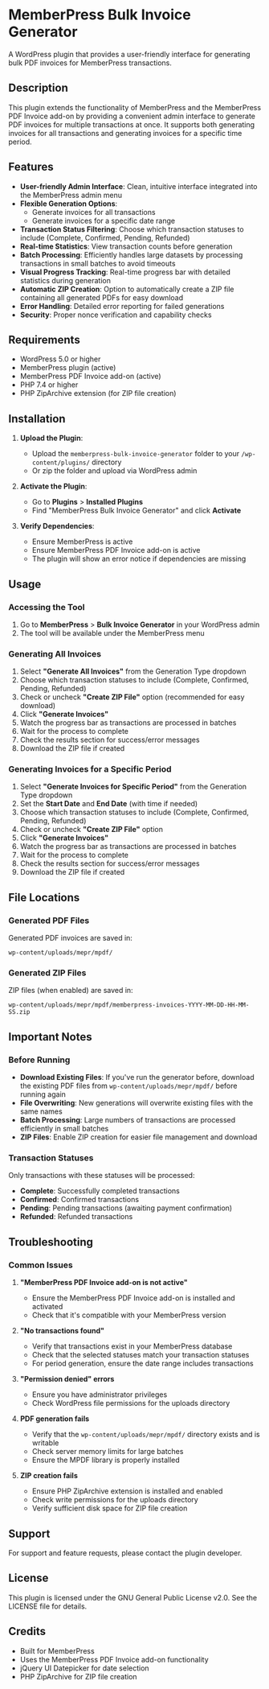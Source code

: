# MemberPress Bulk Invoice Generator

A WordPress plugin that provides a user-friendly interface for generating bulk PDF invoices for MemberPress transactions.

## Description

This plugin extends the functionality of MemberPress and the MemberPress PDF Invoice add-on by providing a convenient admin interface to generate PDF invoices for multiple transactions at once. It supports both generating invoices for all transactions and generating invoices for a specific time period.

## Features

- **User-friendly Admin Interface**: Clean, intuitive interface integrated into the MemberPress admin menu
- **Flexible Generation Options**: 
  - Generate invoices for all transactions
  - Generate invoices for a specific date range
- **Transaction Status Filtering**: Choose which transaction statuses to include (Complete, Confirmed, Pending, Refunded)
- **Real-time Statistics**: View transaction counts before generation
- **Batch Processing**: Efficiently handles large datasets by processing transactions in small batches to avoid timeouts
- **Visual Progress Tracking**: Real-time progress bar with detailed statistics during generation
- **Automatic ZIP Creation**: Option to automatically create a ZIP file containing all generated PDFs for easy download
- **Error Handling**: Detailed error reporting for failed generations
- **Security**: Proper nonce verification and capability checks

## Requirements

- WordPress 5.0 or higher
- MemberPress plugin (active)
- MemberPress PDF Invoice add-on (active)
- PHP 7.4 or higher
- PHP ZipArchive extension (for ZIP file creation)

## Installation

1. **Upload the Plugin**:
   - Upload the `memberpress-bulk-invoice-generator` folder to your `/wp-content/plugins/` directory
   - Or zip the folder and upload via WordPress admin

2. **Activate the Plugin**:
   - Go to **Plugins** > **Installed Plugins**
   - Find "MemberPress Bulk Invoice Generator" and click **Activate**

3. **Verify Dependencies**:
   - Ensure MemberPress is active
   - Ensure MemberPress PDF Invoice add-on is active
   - The plugin will show an error notice if dependencies are missing

## Usage

### Accessing the Tool

1. Go to **MemberPress** > **Bulk Invoice Generator** in your WordPress admin
2. The tool will be available under the MemberPress menu

### Generating All Invoices

1. Select **"Generate All Invoices"** from the Generation Type dropdown
2. Choose which transaction statuses to include (Complete, Confirmed, Pending, Refunded)
3. Check or uncheck **"Create ZIP File"** option (recommended for easy download)
4. Click **"Generate Invoices"**
5. Watch the progress bar as transactions are processed in batches
6. Wait for the process to complete
7. Check the results section for success/error messages
8. Download the ZIP file if created

### Generating Invoices for a Specific Period

1. Select **"Generate Invoices for Specific Period"** from the Generation Type dropdown
2. Set the **Start Date** and **End Date** (with time if needed)
3. Choose which transaction statuses to include (Complete, Confirmed, Pending, Refunded)
4. Check or uncheck **"Create ZIP File"** option
5. Click **"Generate Invoices"**
6. Watch the progress bar as transactions are processed in batches
7. Wait for the process to complete
8. Check the results section for success/error messages
9. Download the ZIP file if created

## File Locations

### Generated PDF Files
Generated PDF invoices are saved in:
```
wp-content/uploads/mepr/mpdf/
```

### Generated ZIP Files
ZIP files (when enabled) are saved in:
```
wp-content/uploads/mepr/mpdf/memberpress-invoices-YYYY-MM-DD-HH-MM-SS.zip
```

## Important Notes

### Before Running
- **Download Existing Files**: If you've run the generator before, download the existing PDF files from `wp-content/uploads/mepr/mpdf/` before running again
- **File Overwriting**: New generations will overwrite existing files with the same names
- **Batch Processing**: Large numbers of transactions are processed efficiently in small batches
- **ZIP Files**: Enable ZIP creation for easier file management and download

### Transaction Statuses
Only transactions with these statuses will be processed:
- **Complete**: Successfully completed transactions
- **Confirmed**: Confirmed transactions
- **Pending**: Pending transactions (awaiting payment confirmation)
- **Refunded**: Refunded transactions

## Troubleshooting

### Common Issues

1. **"MemberPress PDF Invoice add-on is not active"**
   - Ensure the MemberPress PDF Invoice add-on is installed and activated
   - Check that it's compatible with your MemberPress version

2. **"No transactions found"**
   - Verify that transactions exist in your MemberPress database
   - Check that the selected statuses match your transaction statuses
   - For period generation, ensure the date range includes transactions

3. **"Permission denied" errors**
   - Ensure you have administrator privileges
   - Check WordPress file permissions for the uploads directory

4. **PDF generation fails**
   - Verify that the `wp-content/uploads/mepr/mpdf/` directory exists and is writable
   - Check server memory limits for large batches
   - Ensure the MPDF library is properly installed

5. **ZIP creation fails**
   - Ensure PHP ZipArchive extension is installed and enabled
   - Check write permissions for the uploads directory
   - Verify sufficient disk space for ZIP file creation

## Support

For support and feature requests, please contact the plugin developer.

## License

This plugin is licensed under the GNU General Public License v2.0. See the LICENSE file for details.

## Credits

- Built for MemberPress
- Uses the MemberPress PDF Invoice add-on functionality
- jQuery UI Datepicker for date selection
- PHP ZipArchive for ZIP file creation
